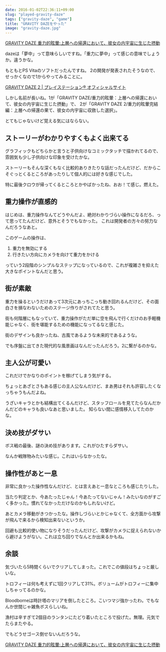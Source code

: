 ```yaml
---
date: 2016-01-02T22:36:11+09:00
slug: "played-gravity-daze"
tags: ["gravity-daze", "game"]
title: "GRAVITY DAZEをやった"
image: "gravity-daze.jpg"
---
```


<a rel="nofollow" href="http://www.amazon.co.jp/gp/product/B015DSR5SS/ref=as_li_qf_sp_asin_tl?ie=UTF8&camp=247&creative=1211&creativeASIN=B015DSR5SS&linkCode=as2&tag=unresolved-22">GRAVITY DAZE 重力的眩暈:上層への帰還において、彼女の内宇宙に生じた摂動</a><img src="http://ir-jp.amazon-adsystem.com/e/ir?t=unresolved-22&l=as2&o=9&a=B015DSR5SS" width="1" height="1" border="0" alt="" style="border:none !important; margin:0px !important;display: none;" />

dazeは「夢中」って意味らしいですね。「重力に夢中」って感じの意味でしょうか。違うかな。

もともとPS Vitaのソフトだったんですね。
2の開発が発表されたそうなので、せっかくなので1からやってみることに。

[GRAVITY DAZE 2 | プレイステーション® オフィシャルサイト](http://www.jp.playstation.com/scej/title/gravitydaze/2/)

しかし名前が長いね。1が「GRAVITY DAZE/重力的眩暈：上層への帰還において、彼女の内宇宙に生じた摂動」で、
2が「GRAVITY DAZE 2/重力的眩暈完結編：上層への帰還の果て、彼女の内宇宙に収斂した選択」。

とてもじゃないけど覚える気にはならない。

## ストーリーがわかりやすくもよく出来てる

グラフィックもどちらかと言うと子供向けなコミックタッチで描かれてるので、雰囲気も少し子供向けな印象を受けたかな。

ストーリーもそんな深くもなく比較的ありきたりな話だったんだけど、だからこそぐっとくるところがあったりして個人的には好きな感じでした。

特に最後クロウが帰ってくるところとかやばかったね、おお！て感じ。燃えた。

## 重力操作が直感的

はじめは、重力操作なんてどうやんだよ、絶対わかりづらい操作になるだろ、って思ってたんだけど、意外とそうでもなかった。
これは開発者の方々の努力なんだろうなあと。

このゲームの操作は、

1. 重力を無効にする
2. 行きたい方向にカメラを向けて重力をかける

っていう2段階のシンプルなステップになっているので、これが複雑さを抑えた大きなポイントなんだと思う。

## 街が素敵

重力を操るというだけあって3次元にあっちこっち動き回れるんだけど、その面白さを損なわないためのステージ作りがされてたと思う。

街も何階層にもなっていて、重力操作がただ単に空を飛んで行くだけのお手軽機能じゃなく、街を堪能するための機能になってるなと感じた。

街のデザインも良かったね、古風であるような未来的であるような。

でも序盤に出てきた現代的な風景画はなんだったんだろう。2に繋がるのかな。

## 主人公が可愛い

これだけでかなりのポイントを稼げてしまう気がする。

ちょっとあざとさもある感じの主人公なんだけど、まあ男はそれも許容したくなっちゃうもんだよね。

うざいキャラとかも結構出てくるんだけど、スタッフロールを見てたらなんだかんだどのキャラも良いなあと思いました。
知らない間に感情移入してたのかな。

## 決め技がダサい

ボス戦の最後、謎の決め技があります。これがひたすらダサい。

なんか戦隊物みたいな感じ。これはいらなかったな。

## 操作性があと一息

非常に良かった操作性なんだけど、とは言えあと一息なところも感じたりした。

当たり判定とか、今あたったじゃん！今あたってないじゃん！みたいなのがすごく多かった。慣れてなかっただけなのかもしれないけど。

あとカメラ移動がきつかったな。操作しづらいとかじゃなくて、全方面から攻撃が飛んで来るから検知出来ないというか。

回避も比較的使い物になりそうだったんだけど、攻撃がカメラに捉えられないから避けようがない。これは立ち回りでなんとか出来るかもね。

## 余談

気づいたら5時間くらいでクリアしてしまった。これでこの値段はちょっと厳しいな。

トロフィーは何も考えずに1回クリアして31%。ボリュームがトロフィーに集中しちゃってるのかな。

Bloodborneは時計塔のマリアを倒したところ。こいつマジ強かったわ。でもなんか世間じゃ雑魚ボスらしいね。

漁村は辛すぎて2個目のランタンにたどり着いたところで投げた。無理。元気でたらまたやる。

でもどうせゴース倒せないんだろうな。

<a rel="nofollow" href="http://www.amazon.co.jp/gp/product/B015DSR5SS/ref=as_li_qf_sp_asin_tl?ie=UTF8&camp=247&creative=1211&creativeASIN=B015DSR5SS&linkCode=as2&tag=unresolved-22">GRAVITY DAZE 重力的眩暈:上層への帰還において、彼女の内宇宙に生じた摂動</a><img src="http://ir-jp.amazon-adsystem.com/e/ir?t=unresolved-22&l=as2&o=9&a=B015DSR5SS" width="1" height="1" border="0" alt="" style="border:none !important; margin:0px !important;display: none;" />

